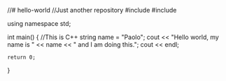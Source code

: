 //# hello-world
//Just another repository
#include<iostream>
#include<string>

using namespace std;

int main()
{
//This is C++
    string name = "Paolo";
    cout << "Hello world, my name is " << name << " and I am doing this.";
    cout << endl;
    
    return 0;
}
    
